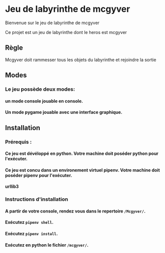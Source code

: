 # Jeu de labyrinthe de mcgyver

Bienvenue sur le jeu de labyrinthe de mcgyver

Ce projet est un jeu de labyrinthe dont le heros est mcgyver

## Règle 
Mcgyver doit rammesser tous les objets du labyrinthe et rejoindre la sortie

## Modes

### Le jeu possède deux modes: 
#### un mode console jouable en console.
#### Un mode pygame jouable avec une interface graphique.

## Installation

### Prérequis :
#### Ce jeu est dévéloppé en python. Votre machine doit poséder python pour l'exécuter.
#### Ce jeu est concu dans un environement virtuel pipenv. Votre machine doit poséder pipenv pour l'exécuter.
#### urllib3

### Instructions d'installation
#### A partir de votre console, rendez vous dans le repertoire `/Mcgyver/`.
#### Exécutez `pipenv shell`.
#### Exécutez `pipenv install`.
#### Exécutez en python le fichier `/mcgyver/`.
